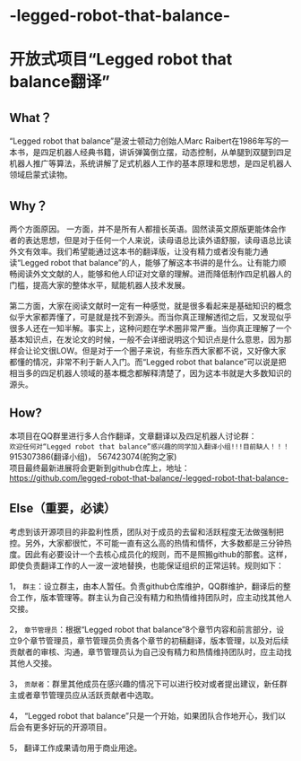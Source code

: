# -legged-robot-that-balance-
开放式项目“Legged robot that balance翻译”
=================================================
What？
-------------------------------------------------
“Legged robot that balance”是波士顿动力创始人Marc Raibert在1986年写的一本书，是四足机器人经典书籍，讲诉弹簧倒立摆，动态控制，从单腿到双腿到四足机器人推广等算法，系统讲解了足式机器人工作的基本原理和思想，是四足机器人领域启蒙式读物。<br>

Why？
--------------------------------------------------
两个方面原因。
一方面，并不是所有人都擅长英语。固然读英文原版更能体会作者的表达思想，但是对于任何一个人来说，读母语总比读外语舒服，读母语总比读外文有效率。我们希望能通过这本书的翻译版，让没有精力或者没有能力通读“Legged robot that balance”的人，能够了解这本书讲的是什么。让有能力顺畅阅读外文文献的人，能够和他人印证对文章的理解。进而降低制作四足机器人的门槛，提高大家的整体水平，赋能机器人技术发展。<br><br>
第二方面，大家在阅读文献时一定有一种感觉，就是很多看起来是基础知识的概念似乎大家都弄懂了，可是就是找不到源头。而当你真正理解透彻之后，又发现似乎很多人还在一知半解。事实上，这种问题在学术圈非常严重。当你真正理解了一个基本知识点，在发论文的时候，一般不会详细说明这个知识点是什么意思，因为那样会让论文很LOW。但是对于一个圈子来说，有些东西大家都不说，又好像大家都懂的情况，非常不利于新人入门。而“Legged robot that balance”可以说是把相当多的四足机器人领域的基本概念都解释清楚了，因为这本书就是大多数知识的源头。<br>
	
How?
--------------------------------------------------
本项目在QQ群里进行多人合作翻译，文章翻译以及四足机器人讨论群：<br>
`欢迎任何对“Legged robot that balance”感兴趣的同学加入翻译小组!!!目前缺人！！！`<br>
915307386(翻译小组)，  567423074(舵狗之家)<br>
项目最终最新进展将会更新到github仓库上，地址：<br>
https://github.com/legged-robot-that-balance/-legged-robot-that-balance-<br>

Else（重要，必读）
--------------------------------------------------
考虑到该开源项目的非盈利性质，团队对于成员的去留和活跃程度无法做强制把控。另外，大家都很忙，不可能一直有这么高的热情和情怀，大多数都是三分钟热度。因此有必要设计一个去核心成员化的规则，而不是照搬github的那套。这样，即使负责翻译工作的人一波一波地替换，也能保证组织的正常运转。规则如下：<br><br>
1，	`群主`：设立群主，由本人暂任。负责github仓库维护，QQ群维护，翻译后的整合工作，版本管理等。群主认为自己没有精力和热情维持团队时，应主动找其他人交接。<br><br>
2，	`章节管理员`：根据“Legged robot that balance”8个章节内容和前言部分，设立9个章节管理员，章节管理员负责各个章节的初稿翻译，版本管理，以及对后续贡献者的审核、沟通，章节管理员认为自己没有精力和热情维持团队时，应主动找其他人交接。<br><br>
3，	`贡献者`：群里其他成员在感兴趣的情况下可以进行校对或者提出建议，新任群主或者章节管理员应从活跃贡献者中选取。<br><br>
4，	“Legged robot that balance”只是一个开始，如果团队合作地开心，我们以后会有更多好玩的开源项目。<br><br>
5，	翻译工作成果请勿用于商业用途。<br><br>
